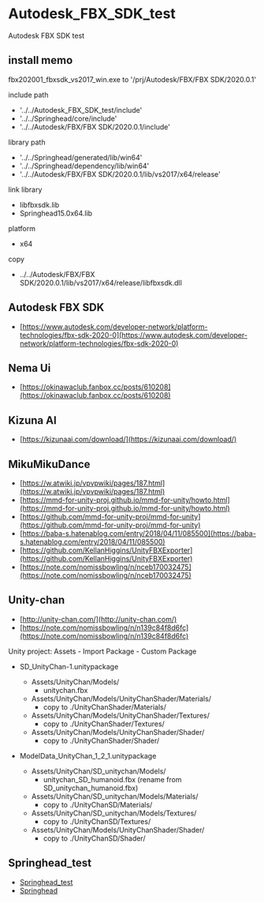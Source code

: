 Autodesk_FBX_SDK_test
=====================

Autodesk FBX SDK test

install memo
------------

fbx202001_fbxsdk_vs2017_win.exe to '/prj/Autodesk/FBX/FBX SDK/2020.0.1'

include path
- '../../Autodesk_FBX_SDK_test/include'
- '../../Springhead/core/include'
- '../../Autodesk/FBX/FBX SDK/2020.0.1/include'

library path
- '../../Springhead/generated/lib/win64'
- '../../Springhead/dependency/lib/win64'
- '../../Autodesk/FBX/FBX SDK/2020.0.1/lib/vs2017/x64/release'

link library
- libfbxsdk.lib
- Springhead15.0x64.lib

platform
- x64

copy
- ../../Autodesk/FBX/FBX SDK/2020.0.1/lib/vs2017/x64/release/libfbxsdk.dll


Autodesk FBX SDK
----------------

- [https://www.autodesk.com/developer-network/platform-technologies/fbx-sdk-2020-0](https://www.autodesk.com/developer-network/platform-technologies/fbx-sdk-2020-0)


Nema Ui
-------

- [https://okinawaclub.fanbox.cc/posts/610208](https://okinawaclub.fanbox.cc/posts/610208)


Kizuna AI
---------

- [https://kizunaai.com/download/](https://kizunaai.com/download/)


MikuMikuDance
-------------

- [https://w.atwiki.jp/vpvpwiki/pages/187.html](https://w.atwiki.jp/vpvpwiki/pages/187.html)
- [https://mmd-for-unity-proj.github.io/mmd-for-unity/howto.html](https://mmd-for-unity-proj.github.io/mmd-for-unity/howto.html)
- [https://github.com/mmd-for-unity-proj/mmd-for-unity](https://github.com/mmd-for-unity-proj/mmd-for-unity)
- [https://baba-s.hatenablog.com/entry/2018/04/11/085500](https://baba-s.hatenablog.com/entry/2018/04/11/085500)
- [https://github.com/KellanHiggins/UnityFBXExporter](https://github.com/KellanHiggins/UnityFBXExporter)
- [https://note.com/nomissbowling/n/nceb170032475](https://note.com/nomissbowling/n/nceb170032475)


Unity-chan
----------

- [http://unity-chan.com/](http://unity-chan.com/)
- [https://note.com/nomissbowling/n/n139c84f8d6fc](https://note.com/nomissbowling/n/n139c84f8d6fc)


Unity project: Assets - Import Package - Custom Package

- SD_UnityChan-1.unitypackage
  - Assets/UnityChan/Models/
    - unitychan.fbx
  - Assets/UnityChan/Models/UnityChanShader/Materials/
    - copy to ./UnityChanShader/Materials/
  - Assets/UnityChan/Models/UnityChanShader/Textures/
    - copy to ./UnityChanShader/Textures/
  - Assets/UnityChan/Models/UnityChanShader/Shader/
    - copy to ./UnityChanShader/Shader/

- ModelData_UnityChan_1_2_1.unitypackage
  - Assets/UnityChan/SD_unitychan/Models/
    - unitychan_SD_humanoid.fbx (rename from SD_unitychan_humanoid.fbx)
  - Assets/UnityChan/SD_unitychan/Models/Materials/
    - copy to ./UnityChanSD/Materials/
  - Assets/UnityChan/SD_unitychan/Models/Textures/
    - copy to ./UnityChanSD/Textures/
  - Assets/UnityChan/Models/UnityChanShader/Shader/
    - copy to ./UnityChanSD/Shader/


Springhead_test
---------------

- [Springhead_test](https://github.com/nomissbowling/Springhead_test)
- [Springhead](https://github.com/sprphys/Springhead)

